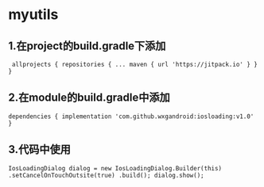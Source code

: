 # myutils
## 1.在project的build.gradle下添加
` 
allprojects {
		repositories {
			...
			maven { url 'https://jitpack.io' }
		}
	}
`
## 2.在module的build.gradle中添加
`
dependencies {
	        implementation 'com.github.wxgandroid:iosloading:v1.0'
	}
`
## 3.代码中使用
`
IosLoadingDialog dialog = new IosLoadingDialog.Builder(this)
                        .setCancelOnTouchOutsite(true)
                        .build();
                dialog.show();
`
